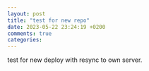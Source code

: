 ```yaml
---
layout: post
title: "test for new repo"
date: 2023-05-22 23:24:19 +0200
comments: true
categories:
---
```

test for new deploy with resync to own server.
